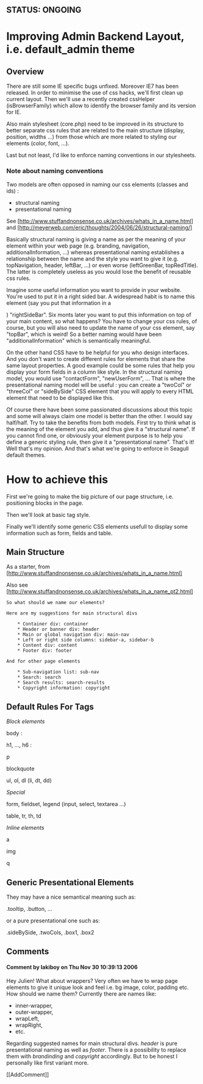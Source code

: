 <!-- Name: Design/AdminGUI/ImprovingLayout -->
<!-- Version: 5 -->
<!-- Last-Modified: 2006/11/30 16:39:13 -->
<!-- Author: lakiboy -->
## STATUS: ONGOING

# Improving Admin Backend Layout, i.e. default_admin theme

## Overview

There are still some IE specific bugs unfixed. Moreover IE7 has been released. In order to minimise the use of css hacks, we'll first clean up current layout. Then we'll use a recently created cssHelper (isBrowserFamily) which allow to identify the browser family and its version for IE.

Also main stylesheet (core.php) need to be improved in its structure to better separate css rules that are related to the main structure (display, position, widths ...) from those which are more related to styling our elements (color, font, ...).

Last but not least, I'd like to enforce naming conventions in our stylesheets.

### Note about naming conventions
Two models are often opposed in naming our css elements (classes and ids) :
 * structural naming
 * presentational naming

See [http://www.stuffandnonsense.co.uk/archives/whats_in_a_name.html]
and [http://meyerweb.com/eric/thoughts/2004/06/26/structural-naming/]

Basically structural naming is giving a name as per the meaning of your element within your web page (e.g. branding, navigation, additionalInformation, ...) whereas presentational naming establishes a relationship between the name and the style you want to give it (e.g. topNavigation, header, leftBar, ...) or even worse (leftGreenBar, topRedTitle). The latter is completely useless as you would lose the benefit of reusable css rules.

Imagine some useful information you want to provide in your website. You're used to put it in a right sided bar. A widespread habit is to name this element (say you put that information in a <div>) "rightSideBar".
Six monts later you want to put this information on top of your main content, so what happens? You have to change your css rules, of course, but you will also need to update the name of your css element, say "topBar", which is weird! So a better naming would have been "additionalInformation" which is semantically meaningful.

On the other hand CSS have to be helpful for you who design interfaces. And you don't want to create different rules for elements that share the same layout properties. A good example could be some rules that help you display your form fields in a column like style. In the structural naming model, you would use "contactForm", "newUserForm", ...
That is where the presentational naming model will be useful : you can create a "twoCol" or "threeCol" or "sideBySide" CSS element that you will apply to every HTML element that need to be displayed like this.

Of course there have been some passionated discussions about this topic and some will always claim one model is better than the other. I would say half/half. Try to take the benefits from both models. First try to think what is the meaning of the element you add, and thus give it a "structural name". If you cannot find one, or obviously your element purpose is to help you define a generic styling rule, then give it a "presentational name". That's it! Well that's my opinion. And that's what we're going to enforce in Seagull default themes.

# How to achieve this

First we're going to make the big picture of our page structure, i.e. positioning blocks in the page.

Then we'll look at basic tag style.

Finally we'll identify some generic CSS elements usefull to display some information such as form, fields and table.


## Main Structure
As a starter, from [http://www.stuffandnonsense.co.uk/archives/whats_in_a_name.html]

Also see [http://www.stuffandnonsense.co.uk/archives/whats_in_a_name_pt2.html]


    So what should we name our elements?
    
    Here are my suggestions for main structural divs
    
        * Container div: container
        * Header or banner div: header
        * Main or global navigation div: main-nav
        * Left or right side columns: sidebar-a, sidebar-b
        * Content div: content
        * Footer div: footer
    
    And for other page elements
    
        * Sub-navigation list: sub-nav
        * Search: search
        * Search results: search-results
        * Copyright information: copyright
    


## Default Rules For Tags
_Block elements_

 body :

 h1, ..., h6 :

 p

 blockquote

 ul, ol, dl (li, dt, dd)

_Special_

 form, fieldset, legend (input, select, textarea ...)

 table, tr, th, td

_Inline elements_

 a

 img

 q


## Generic Presentational Elements
They may have a nice semantical meaning such as:

.tooltip, .button, ...

or a pure presentational one such as:

.sideBySide, .twoCols, .box1, .box2

## Comments

#### Comment by lakiboy on Thu Nov 30 10:39:13 2006
Hey Julien!
What about wrappers? Very often we have to wrap page elements to give it unique look and feel i.e. bg image, color, padding etc. How should we name them? Currently there are names like:
 * inner-wrapper,
 * outer-wrapper,
 * wrapLeft,
 * wrapRight,
 * etc.

Regarding suggested names for main structural divs. _header_ is pure presentational naming as well as _footer_. There is a possibility to replace them with _brandinding_ and _copyright_ accordingly. But to be honest I personally like first variant more.

[[AddComment]]
